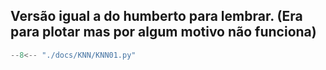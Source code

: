 ## Versão igual a do humberto para lembrar. (Era para plotar mas por algum motivo não funciona)

``` python exec="on" html="1"
--8<-- "./docs/KNN/KNN01.py"
```